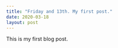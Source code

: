 ```yaml
---
title: "Friday and 13th. My first post."
date: 2020-03-18
layout: post
---
```


This is my first blog post.

